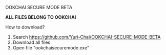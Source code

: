 OOKCHAI SECURE MODE BETA

**ALL FILES BELONG TO OOKCHAI**

How to download?
1. Search https://github.com/Yuri-Chai/OOKCHAI-SECURE-MODE-BETA
2. Download all files
3. Open file "ookchaisecuremode.exe"
